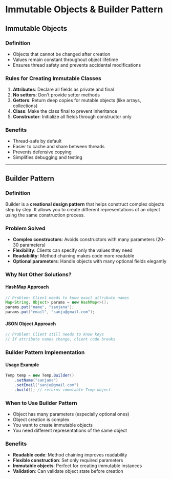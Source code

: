 # Immutable Objects & Builder Pattern

## Immutable Objects

### Definition
- Objects that cannot be changed after creation
- Values remain constant throughout object lifetime
- Ensures thread safety and prevents accidental modifications

### Rules for Creating Immutable Classes
1. **Attributes**: Declare all fields as private and final
2. **No setters**: Don't provide setter methods
3. **Getters**: Return deep copies for mutable objects (like arrays, collections)
4. **Class**: Make the class final to prevent inheritance
5. **Constructor**: Initialize all fields through constructor only

### Benefits
- Thread-safe by default
- Easier to cache and share between threads
- Prevents defensive copying
- Simplifies debugging and testing

---

## Builder Pattern

### Definition
Builder is a **creational design pattern** that helps construct complex objects step by step. It allows you to create different representations of an object using the same construction process.

### Problem Solved
- **Complex constructors**: Avoids constructors with many parameters (20-30 parameters)
- **Flexibility**: Clients can specify only the values they need
- **Readability**: Method chaining makes code more readable
- **Optional parameters**: Handle objects with many optional fields elegantly

### Why Not Other Solutions?

#### HashMap Approach
```java
// Problem: Client needs to know exact attribute names
Map<String, Object> params = new HashMap<>();
params.put("name", "sanjana");
params.put("email", "sanju@gmail.com");
```

#### JSON Object Approach
```java
// Problem: Client still needs to know keys
// If attribute names change, client code breaks
```

### Builder Pattern Implementation

#### Usage Example
```java
Temp temp = new Temp.Builder()
    .setName("sanjana")
    .setEmail("sanju@gmail.com")
    .build(); // returns immutable Temp object
```

### When to Use Builder Pattern
- Object has many parameters (especially optional ones)
- Object creation is complex
- You want to create immutable objects
- You need different representations of the same object

### Benefits
- **Readable code**: Method chaining improves readability
- **Flexible construction**: Set only required parameters
- **Immutable objects**: Perfect for creating immutable instances
- **Validation**: Can validate object state before creation

